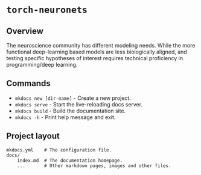 # `torch-neuronets` 

## Overview
The neuroscience community has different modeling needs. While the more functional deep-learning based models are less biologically aligned, and testing specific hypotheses of interest requires technical proficiency in programming/deep learning.

## Commands

* `mkdocs new [dir-name]` - Create a new project.
* `mkdocs serve` - Start the live-reloading docs server.
* `mkdocs build` - Build the documentation site.
* `mkdocs -h` - Print help message and exit.

## Project layout

    mkdocs.yml    # The configuration file.
    docs/
        index.md  # The documentation homepage.
        ...       # Other markdown pages, images and other files.
